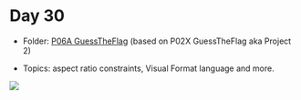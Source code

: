 # Day 30

- Folder: [P06A GuessTheFlag](https://github.com/JulesMoorhouse/100DaysOfSwift/tree/master/P06A%20GuessTheFlag/GuessTheFlag) (based on P02X GuessTheFlag aka Project 2)

- Topics: aspect ratio constraints, Visual Format language and more.

<img src="../Images/day30-p06a.gif">
